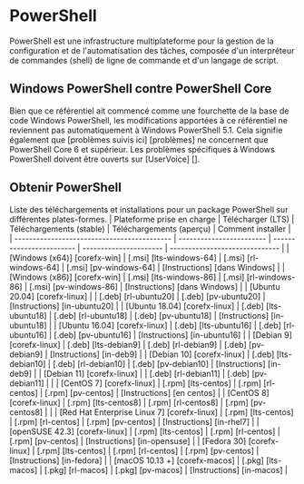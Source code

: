 # PowerShell

PowerShell est une infrastructure multiplateforme pour la gestion de la configuration et de l'automatisation des tâches, composée d'un interpréteur de commandes (shell) de ligne de commande et d'un langage de script.

## Windows PowerShell contre PowerShell Core

Bien que ce référentiel ait commencé comme une fourchette de la base de code Windows PowerShell, les modifications apportées à ce référentiel ne reviennent pas automatiquement à Windows PowerShell 5.1.
Cela signifie également que [problèmes suivis ici] [problèmes] ne concernent que PowerShell Core 6 et supérieur.
Les problèmes spécifiques à Windows PowerShell doivent être ouverts sur [UserVoice] [].


## Obtenir PowerShell

Liste des téléchargements et installations pour un package PowerShell sur différentes plates-formes.
| Plateforme prise en charge | Télécharger (LTS) | Téléchargements (stable) | Téléchargements (aperçu) | Comment installer |
| ------------------------------------------- | ------------------------ | ------------------------ | ---------------------- | ------------------------------ |
| [Windows (x64)] [corefx-win] | [.msi] [lts-windows-64] | [.msi] [rl-windows-64] | [.msi] [pv-windows-64] | [Instructions] [dans Windows] |
| [Windows (x86)] [corefx-win] | [.msi] [lts-windows-86] | [.msi] [rl-windows-86] | [.msi] [pv-windows-86] | [Instructions] [dans Windows] |
| [Ubuntu 20.04] [corefx-linux] | | [.deb] [rl-ubuntu20] | [.deb] [pv-ubuntu20] | [Instructions] [in-ubuntu20] |
| [Ubuntu 18.04] [corefx-linux] | [.deb] [lts-ubuntu18] | [.deb] [rl-ubuntu18] | [.deb] [pv-ubuntu18] | [Instructions] [in-ubuntu18] |
| [Ubuntu 16.04] [corefx-linux] | [.deb] [lts-ubuntu16] | [.deb] [rl-ubuntu16] | [.deb] [pv-ubuntu16] | [Instructions] [in-ubuntu16] |
| [Debian 9] [corefx-linux] | [.deb] [lts-debian9] | [.deb] [rl-debian9] | [.deb] [pv-debian9] | [Instructions] [in-deb9] |
| [Debian 10] [corefx-linux] | [.deb] [lts-debian10] | [.deb] [rl-debian10] | [.deb] [pv-debian10] | [Instructions] [in-deb9] |
| [Debian 11] [corefx-linux] | | [.deb] [rl-debian11] | [.deb] [pv-debian11] | |
| [CentOS 7] [corefx-linux] | [.rpm] [lts-centos] | [.rpm] [rl-centos] | [.rpm] [pv-centos] | [Instructions] [en centos] |
| [CentOS 8] [corefx-linux] | [.rpm] [lts-centos8] | [.rpm] [rl-centos8] | [.rpm] [pv-centos8] | |
| [Red Hat Enterprise Linux 7] [corefx-linux] | [.rpm] [lts-centos] | [.rpm] [rl-centos] | [.rpm] [pv-centos] | [Instructions] [in-rhel7] |
| [openSUSE 42.3] [corefx-linux] | [.rpm] [lts-centos] | [.rpm] [rl-centos] | [.rpm] [pv-centos] | [Instructions] [in-opensuse] |
| [Fedora 30] [corefx-linux] | [.rpm] [lts-centos] | [.rpm] [rl-centos] | [.rpm] [pv-centos] | [Instructions] [in-fedora] |
| [macOS 10.13 +] [corefx-macos] | [.pkg] [lts-macos] | [.pkg] [rl-macos] | [.pkg] [pv-macos] | [Instructions] [in-macos] |
